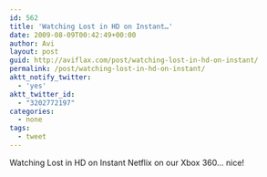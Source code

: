 ```yaml
---
id: 562
title: 'Watching Lost in HD on Instant…'
date: 2009-08-09T00:42:49+00:00
author: Avi
layout: post
guid: http://aviflax.com/post/watching-lost-in-hd-on-instant/
permalink: /post/watching-lost-in-hd-on-instant/
aktt_notify_twitter:
  - 'yes'
aktt_twitter_id:
  - "3202772197"
categories:
  - none
tags:
  - tweet
---
```

Watching Lost in HD on Instant Netflix on our Xbox 360… nice!